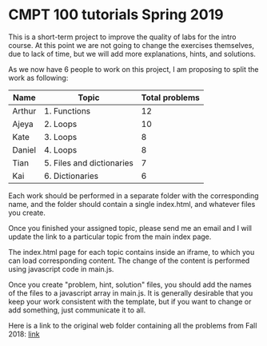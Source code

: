 # CMPT 100 tutorials Spring 2019

This is a short-term project to improve the quality of labs for the intro course.
At this point we are not going to change the exercises themselves, due to lack of time, but we will add more explanations, hints, and solutions.

As we now have 6 people to work on this project, I am proposing to split the work as following:


| Name |Topic | Total problems |
| -------- | -------- | -------- |
| Arthur   | 1. Functions     | 12     |
| Ajeya     | 2. Loops    | 10     |
|   Kate  | 3. Loops     | 8     |
| Daniel     | 4. Loops     | 8     |
| Tian     | 5. Files and dictionaries     | 7     |
| Kai     | 6. Dictionaries     | 6     |


Each work should be performed in a separate folder with the corresponding name, and the folder should contain a single index.html, and whatever files you create.

Once you finished your assigned topic, please send me an email and I will update the link to a particular topic from the main index page.

The index.html page for each topic contains inside an iframe, to which you can load corresponding content. The change of the content is performed using javascript code in main.js. 

Once you create "problem, hint, solution" files, you should add the names of the files to a javascript array in main.js.
It is generally desirable that you keep your work consistent with the template, but if you want to change or add something, just communicate it to all.

Here is a link to the original web folder containing all the problems from Fall 2018:
[link](https://drive.google.com/a/simons-rock.edu/file/d/1wNJDPhKalXr6tE3O8Es8hRRE8VoDf6B4/view?usp=sharing)
